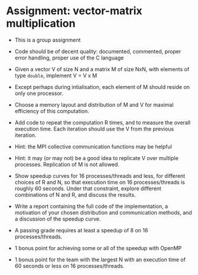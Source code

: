 # Assignment: vector-matrix multiplication

- This is a group assignment
  
- Code should be of decent quality: documented, commented, proper error handling, proper use of the C language
  
- Given a vector V of size N and a matrix M of size NxN, with elements of type `double`, implement V = V x M

- Except perhaps during intialisation, each element of M should reside on only one processor.

- Choose a memory layout and distribution of M and V for maximal efficiency of this computation.

- Add code to repeat the computation R times, and to measure the overall execution time.
Each iteration should use the V from the previous iteration.

- Hint: the MPI collective communication functions may be helpful

- Hint: it may (or may not) be a good idea to replicate V over multiple processes. Replication of M is not allowed.

- Show speedup curves for 16 processes/threads and less, for different choices of R and N,
  so that execution time on 16 processes/threads is roughly 60 seconds. Under that constraint,
  explore different combinations of N and R, and discuss the results.

- Write a report containing the full code of the implementation, a motivation of your chosen distribution
and communication methods, and a discussion of the speedup curve.

- A passing grade requires at least a speedup of 8 on 16 processes/threads.

- 1 bonus point for achieving some or all of the speedup with OpenMP

- 1 bonus point for the team with the largest N with an execution time of 60 seconds or less on 16 processes/threads.
